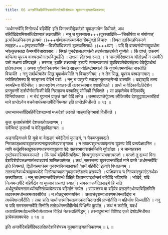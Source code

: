 ```yaml
---
title: 06 अन्तर्वेदिबहिर्वेदिपदलक्षितदेशविशेषस्य यूपमानाङ्गताधिकरणम्

---
```


‘अर्धमन्तर्वेदि मिनोत्यर्धं बहिर्वेदि’ इति किमन्तर्वेद्येकदेशो यूपाङ्गत्वेन विधीयते, अथ बहिर्वेदिदेशमिश्रसंधिदेशमात्रं लक्षयतीति । ननु च पुरस्तात्स+++(पुरस्तादिति—‘चिकीर्षया च संयोगात्’ इत्यस्मिन्नधिकरण इत्यर्थः ।)+++र्वार्थत्वमवस्थाप्येदानीमयुक्तो विचारः । स्थित एतस्मिन्नधिकरणे तदद्रष्ट+++(तद्दष्टव्यमिति—चिकीर्षाधिकरणं द्रष्टव्यमित्यर्थः ।)+++व्यम् । यदि हि वाक्यसंयोगाद्यूपार्थता भवेत्कुतस्तदा कैमर्थ्यविचारावसरः । स्थिते पुनर्देशलक्षणार्थत्वे तदर्थत्वातदर्थत्वे युज्येते । किं प्राप्तं, प्रकरणं बाधित्वा यूपस्य वाक्यसंयोगाद्भवितुमर्हति । लक्षणा हीतरथा स्यात् । न चान्तवेंदिशब्दस्य श्रौतोऽर्थो न समवैति यतो लक्षणां प्रतिपद्यते । तस्मात् ‘इयति शक्ष्यामहे’ इत्यपि सामान्यशास्त्रं यूपविषयमेवोपसंहृत्य वेदेर्यूपार्थत्वं प्रतिपत्तव्यम् । अथवा पूर्वेणाधिकरणेन स्थिते साङ्गज्योतिष्टोमार्थत्वे किं यूपार्थत्वमप्यस्ति नास्तीति विचार्यते । ननु सर्वार्थत्वादेव सिद्धं यूपार्थत्वमिति न विचारणीयम् । न तेन सिद्धं, यूपस्य पश्वङ्गत्वात् । ज्योतिष्टोमस्य हि साङ्गस्य वेदिर्न पशोः । ननु च पशुरपि स्वाङ्गभूतामङ्गेभ्यो दास्यति । दद्याद्यदि तस्य स्वमहिम्ना वेदिर्भवेत् । प्रधानद्वारेण त्ववतरन्ती तत्स्वरूपमात्र एवावतिष्ठते । प्राप्ते च वेदिकार्येऽतिदेशेन प्राप्नुवन्तीं दार्शपौर्णमासिकीं वेदिं निराकृत्य पश्वादिषु सौमिकी निविशते । सा प्राकृतेष्वेव वेदिकार्येषु विनियोक्तव्या । न चेदं यूपमानं प्राकृतं यतो वेदिं लभेत । तस्मादप्राप्तेर्यूपस्य लौकिक्यैव देशबुद्धयाऽन्तर्बहिर्वा माने प्राप्तेऽनेन वचनेनार्धस्यान्तर्वेदिर्नियम्यत इति प्राप्तेऽभिधीयते ॥ १३ ॥

उभाभ्यामन्तर्वेदिबहिर्वेदिशब्दाभ्यां मध्यदेशो लक्ष्यते नाङ्गाङ्गिभावो विधीयते ।

कुतः कृतार्थसंयोगे देशकालोपलक्षणम् ।  
सर्वेष्विष्टं कृतार्थौ च वेदियूपाविहान्यतः ॥  


अङ्गाङ्गिभावे हि यूपो वा वेद्यङ्गं भवेद्वेदिर्वा यूपाङ्गं, न चैकमप्युपपद्यते निराकाङ्क्षत्वाददृष्टकल्पनाद्वाक्यभेदप्रसङ्गाच्च । न तावत्पशुबन्धव्यापृतस्य यूपस्य वेदिं प्रत्यपेक्षाऽस्ति । नापि कर्तृहविस्तदुपकरणधारणव्यापृताया वेदेः सहस्रभागांशसंबन्धिनि यूपेऽपेक्षा । न चान्यतरस्य दृष्टोपकारित्वमवकल्पते । किं चार्धं बहिर्वेदीत्यशिष्यं, विध्यनुवादत्वासंभवात्त्वत्पक्षे । मत्पक्षे तु द्वाभ्यां विना देशविशेषोपलक्षणासंभवादवश्यं शासितव्यमेतत् । कथं, समस्तस्य यूपस्यान्तर्बहिर्वा माने प्राप्ते ‘अर्धमन्तर्वेदि’ इति नियम्यते, द्वितीयस्यार्धस्य पुनरप्यनियमप्रसक्तौ ‘अर्धं बहिर्वेदि’ इत्यपि विधातव्यम् । ततश्चानेकार्थत्वाद्वाक्यभेदो मिनोत्याख्यातानुषङ्गक्लेशश्च प्रसज्यते । पाक्षिकस्य च नित्यवदनुवादोऽनर्थकः कल्पयितव्यः । ननु चार्धस्यान्तर्वेदिसंबन्धे विहिते विध्यभावादर्धान्तरं बहिर्वेदि भविष्यति । भवेदेवं, यदि नित्यमन्तर्वेदि बहिर्वेद्येव वा यूपमानं प्रसक्तं स्यात् । समस्तान्तर्वेदिप्रसङ्गे हि सति अर्धपुनर्वचनसामर्थ्यात्परिसंख्यायेतरस्य बहिर्मानं गम्येत । समस्तस्य वा बहिरेव प्रसङ्गेऽर्धस्याविहितमिति तदवस्थमर्धान्तरमध्यवसीयेत । न त्वेतदुभयमप्यस्ति । अतश्चेदृशमवधारणमर्धमन्तर्वेद्येव न त्वर्धमेवान्तर्वेदीति । तथा सति चार्धान्तरमनियतत्वात्कदाचिदन्तरपि प्राप्नोतीति न बहिर्भावः सिध्यतीति । ननु च यदि समस्तमन्तर्वेदि मिनोति ततोऽर्धमन्तर्वेदीत्येवं विधिर्नैव कुर्यात् । कथं न करोति, यदर्धं तत्तावन्नियमतोऽन्तर्मिनोत्येतावच्च विहितं नेतरत्प्रतिषिद्धम् । तस्मादुभाभ्यां विशिष्ट एको देशोऽभिधीयत इत्येवमवाक्यभेदः ॥ १४ ॥

इति अन्तर्वेदिबहिर्वेदिपदलक्षितदेशविशेषस्य यूपमानाङ्गताधिकरणम् ॥ ६ ॥
